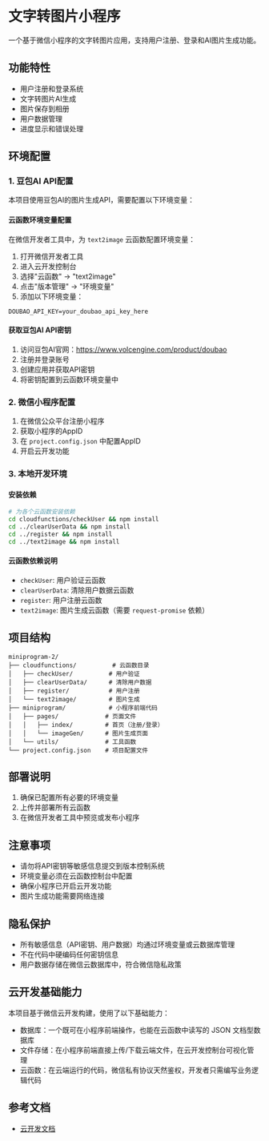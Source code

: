 # 文字转图片小程序

一个基于微信小程序的文字转图片应用，支持用户注册、登录和AI图片生成功能。

## 功能特性

- 用户注册和登录系统
- 文字转图片AI生成
- 图片保存到相册
- 用户数据管理
- 进度显示和错误处理

## 环境配置

### 1. 豆包AI API配置

本项目使用豆包AI的图片生成API，需要配置以下环境变量：

#### 云函数环境变量配置

在微信开发者工具中，为 `text2image` 云函数配置环境变量：

1. 打开微信开发者工具
2. 进入云开发控制台
3. 选择"云函数" -> "text2image"
4. 点击"版本管理" -> "环境变量"
5. 添加以下环境变量：

```
DOUBAO_API_KEY=your_doubao_api_key_here
```

#### 获取豆包AI API密钥

1. 访问豆包AI官网：https://www.volcengine.com/product/doubao
2. 注册并登录账号
3. 创建应用并获取API密钥
4. 将密钥配置到云函数环境变量中

### 2. 微信小程序配置

1. 在微信公众平台注册小程序
2. 获取小程序的AppID
3. 在 `project.config.json` 中配置AppID
4. 开启云开发功能

### 3. 本地开发环境

#### 安装依赖

```bash
# 为各个云函数安装依赖
cd cloudfunctions/checkUser && npm install
cd ../clearUserData && npm install  
cd ../register && npm install
cd ../text2image && npm install
```

#### 云函数依赖说明

- `checkUser`: 用户验证云函数
- `clearUserData`: 清除用户数据云函数
- `register`: 用户注册云函数
- `text2image`: 图片生成云函数（需要 `request-promise` 依赖）

## 项目结构

```
miniprogram-2/
├── cloudfunctions/          # 云函数目录
│   ├── checkUser/          # 用户验证
│   ├── clearUserData/      # 清除用户数据
│   ├── register/           # 用户注册
│   └── text2image/         # 图片生成
├── miniprogram/            # 小程序前端代码
│   ├── pages/             # 页面文件
│   │   ├── index/         # 首页（注册/登录）
│   │   └── imageGen/      # 图片生成页面
│   └── utils/             # 工具函数
└── project.config.json    # 项目配置文件
```

## 部署说明

1. 确保已配置所有必要的环境变量
2. 上传并部署所有云函数
3. 在微信开发者工具中预览或发布小程序

## 注意事项

- 请勿将API密钥等敏感信息提交到版本控制系统
- 环境变量必须在云函数控制台中配置
- 确保小程序已开启云开发功能
- 图片生成功能需要网络连接

## 隐私保护

- 所有敏感信息（API密钥、用户数据）均通过环境变量或云数据库管理
- 不在代码中硬编码任何密钥信息
- 用户数据存储在微信云数据库中，符合微信隐私政策

## 云开发基础能力

本项目基于微信云开发构建，使用了以下基础能力：

- 数据库：一个既可在小程序前端操作，也能在云函数中读写的 JSON 文档型数据库
- 文件存储：在小程序前端直接上传/下载云端文件，在云开发控制台可视化管理
- 云函数：在云端运行的代码，微信私有协议天然鉴权，开发者只需编写业务逻辑代码

## 参考文档

- [云开发文档](https://developers.weixin.qq.com/miniprogram/dev/wxcloud/basis/getting-started.html)

